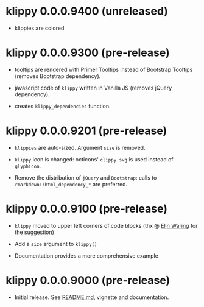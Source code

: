 # klippy 0.0.0.9400 (unreleased)

* klippies are colored

# klippy 0.0.0.9300 (pre-release)

* tooltips are rendered with Primer Tooltips instead of Bootstrap Tooltips (removes Bootstrap dependency).

* javascript code of `klippy` written in Vanilla JS (removes jQuery dependency).

* creates `klippy_dependencies` function.

# klippy 0.0.0.9201 (pre-release)

* `klippies` are auto-sized. Argument `size` is removed.

* `klippy` icon is changed: octicons' `clippy.svg` is used instead of `glyphicon`.

* Remove the distribution of `jQuery` and `Bootstrap`: calls to `rmarkdown::html_dependency_*` are preferred.

# klippy 0.0.0.9100 (pre-release)

* `klippy` moved to upper left corners of code blocks (thx @ [Elin Waring](https://twitter.com/elinwaring)  for the suggestion)

* Add a `size` argument to `klippy()`

* Documentation provides a more comprehensive example

# klippy 0.0.0.9000 (pre-release)

* Initial release. See [README.md](./README.md), vignette and documentation.
